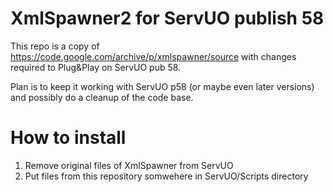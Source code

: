 # XmlSpawner2 for ServUO publish 58

This repo is a copy of https://code.google.com/archive/p/xmlspawner/source with changes required to Plug&Play on ServUO pub 58. 

Plan is to keep it working with ServUO p58 (or maybe even later versions) and possibly do a cleanup of the code base.

# How to install

1. Remove original files of XmlSpawner from ServUO
2. Put files from this repository somwehere in ServUO/Scripts directory
